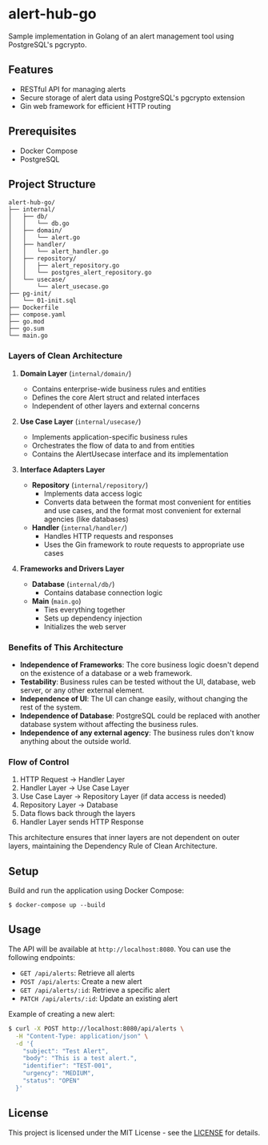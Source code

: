 # alert-hub-go

Sample implementation in Golang of an alert management tool using PostgreSQL's pgcrypto.

## Features

- RESTful API for managing alerts
- Secure storage of alert data using PostgreSQL's pgcrypto extension
- Gin web framework for efficient HTTP routing

## Prerequisites

- Docker Compose
- PostgreSQL

## Project Structure

```
alert-hub-go/
├── internal/
│   ├── db/
│   │   └── db.go
│   ├── domain/
│   │   └── alert.go
│   ├── handler/
│   │   └── alert_handler.go
│   ├── repository/
│   │   ├── alert_repository.go
│   │   └── postgres_alert_repository.go
│   └── usecase/
│       └── alert_usecase.go
├── pg-init/
│   └── 01-init.sql
├── Dockerfile
├── compose.yaml
├── go.mod
├── go.sum
└── main.go
```

### Layers of Clean Architecture

1. **Domain Layer** (`internal/domain/`)
   - Contains enterprise-wide business rules and entities
   - Defines the core Alert struct and related interfaces
   - Independent of other layers and external concerns

2. **Use Case Layer** (`internal/usecase/`)
   - Implements application-specific business rules
   - Orchestrates the flow of data to and from entities
   - Contains the AlertUsecase interface and its implementation

3. **Interface Adapters Layer**
   - **Repository** (`internal/repository/`)
     - Implements data access logic
     - Converts data between the format most convenient for entities and use cases, and the format most convenient for external agencies (like databases)
   - **Handler** (`internal/handler/`)
     - Handles HTTP requests and responses
     - Uses the Gin framework to route requests to appropriate use cases

4. **Frameworks and Drivers Layer**
   - **Database** (`internal/db/`)
     - Contains database connection logic
   - **Main** (`main.go`)
     - Ties everything together
     - Sets up dependency injection
     - Initializes the web server

### Benefits of This Architecture

- **Independence of Frameworks**: The core business logic doesn't depend on the existence of a database or a web framework.
- **Testability**: Business rules can be tested without the UI, database, web server, or any other external element.
- **Independence of UI**: The UI can change easily, without changing the rest of the system.
- **Independence of Database**: PostgreSQL could be replaced with another database system without affecting the business rules.
- **Independence of any external agency**: The business rules don't know anything about the outside world.

### Flow of Control

1. HTTP Request → Handler Layer
2. Handler Layer → Use Case Layer
3. Use Case Layer → Repository Layer (if data access is needed)
4. Repository Layer → Database
5. Data flows back through the layers
6. Handler Layer sends HTTP Response

This architecture ensures that inner layers are not dependent on outer layers, maintaining the Dependency Rule of Clean Architecture.

## Setup

Build and run the application using Docker Compose:

```
$ docker-compose up --build
```

## Usage

The API will be available at `http://localhost:8080`. You can use the following endpoints:

- `GET /api/alerts`: Retrieve all alerts
- `POST /api/alerts`: Create a new alert
- `GET /api/alerts/:id`: Retrieve a specific alert
- `PATCH /api/alerts/:id`: Update an existing alert

Example of creating a new alert:

```bash
$ curl -X POST http://localhost:8080/api/alerts \
  -H "Content-Type: application/json" \
  -d '{
    "subject": "Test Alert",
    "body": "This is a test alert.",
    "identifier": "TEST-001",
    "urgency": "MEDIUM",
    "status": "OPEN"
  }'
```

## License

This project is licensed under the MIT License - see the [LICENSE](https://opensource.org/license/mit) for details.
